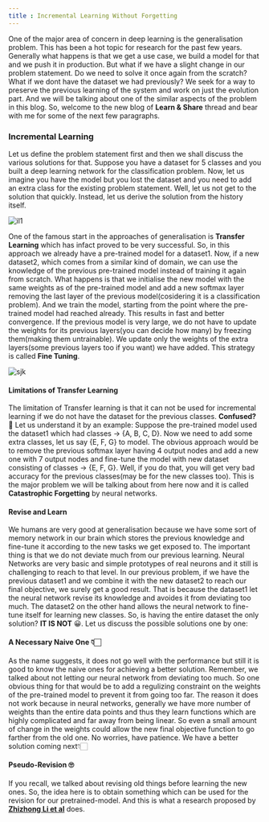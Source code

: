 ```yaml
---
title : Incremental Learning Without Forgetting
---
```


One of the major area of concern in deep learning is the generalisation problem. This has been a hot topic for research for the past few years. Generally what happens is that we get a use case, we build a model for that and we push it in production. But what if we have a slight change in our problem statement. Do we need to solve it once again from the scratch? What if we dont have the dataset we had previously? We seek for a way to preserve the previous learning of the system and work on just the evolution part. And we will be talking about one of the similar aspects of the problem in this blog. So, welcome to the new blog of **Learn & Share** thread and bear with me for some of the next few paragraphs.


### Incremental Learning
Let us define the problem statement first and then we shall discuss the various solutions for that. Suppose you have a dataset for 5 classes and you built a deep learning network for the classification problem. Now, let us imagine you have the model but you lost the dataset and you need to add an extra class for the existing problem statement. Well, let us not get to the solution that quickly. Instead, let us derive the solution from the history itself.

![il1](https://d3i71xaburhd42.cloudfront.net/ce387a6ac00c1e23a9e1aa4a2ce4800b1066e177/2-Figure1-1.png)


One of the famous start in the approaches of generalisation is **Transfer Learning** which has infact proved to be very successful. So, in this approach we already have a pre-trained model for a dataset1. Now, if a new dataset2, which comes from a similar kind of domain, we can use the knowledge of the previous pre-trained model instead of training it again from scratch. What happens is that we initialise the new model with the same weights as of the pre-trained model and add a new softmax layer removing the last layer of the previous model(cosidering it is a classification problem). And we train the model, starting from the point where the pre-trained model had reached already. This results in fast and better convergence. If the previous model is very large, we do not have to update the weights for its previous layers(you can decide how many) by freezing them(making them untrainable). We update only the weights of the extra layers(some previous layers too if you want) we have added. This strategy is called **Fine Tuning**.

![sjk](https://miro.medium.com/max/1838/1*9GTEzcO8KxxrfutmtsPs3Q.png)


#### Limitations of Transfer Learning
The limitation of Transfer learning is that it can not be used for incremental learning if we do not have the dataset for the previous classes. **Confused? 🤔**
Let us understand it by an example: Suppose the pre-trained model used the dataset1 which had classes -> {A, B, C, D}.
Now we need to add some extra classes, let us say {E, F, G} to model. The obvious approach would be to remove the previous softmax layer having 4 output nodes and add a new one with 7 output nodes and fine-tune the model with new dataset consisting of classes -> {E, F, G}. Well, if you do that, you will get very bad accuracy for the previous classes(may be for the new classes too). This is the major problem we will be talking about from here now and it is called **Catastrophic Forgetting** by neural networks. 

#### Revise and Learn
We humans are very good at generalisation because we have some sort of memory network in our brain which stores the previous knowledge and fine-tune it according to the new tasks we get exposed to. The important thing is that we do not deviate much from our previous learning. Neural Networks are very basic and simple prototypes of real neurons and it still is challenging to reach to that level. In our previous problem, if we have the previous dataset1 and we combine it with the new dataset2 to reach our final objective, we surely get a good result. That is because the dataset1 let the neural network revise its knowledge and avoides it from deviating too much. The dataset2 on the other hand allows the neural network to fine-tune itself for learning new classes. So, is having the entire dataset the only solution? **IT IS NOT** 😀. Let us discuss the possible solutions one by one:

#### A Necessary Naive One 👇🏻
As the name suggests, it does not go well with the performance but still it is good to know the naive ones for achieving a better solution. Remember, we talked about not letting our neural network from deviating too much. So one obvious thing for that would be to add a regulizing constraint on the weights of the pre-trained model to prevent it from going too far. The reason it does not work because in neural networks, generally we have more number of weights than the entire data points and thus they learn functions which are highly complicated and far away from being linear. So even a small amount of change in the weights could allow the new final objective function to go farther from the old one. No worries, have patience. We have a better solution coming next👇🏻


#### Pseudo-Revision 🙄
If you recall, we talked about revising old things before learning the new ones. So, the idea here is to obtain something which can be used for the revision for our pretrained-model. And this is what a research proposed by **[Zhizhong Li et al](https://arxiv.org/pdf/1606.09282.pdf)** does. 

